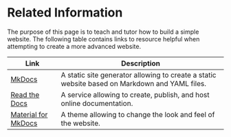 # Related Information

The purpose of this page is to teach and tutor how to build a simple website.
The following table contains links to resource helpful when attempting to create a more advanced website.

|Link|Description|
|-|-|
|[MkDocs](https://www.mkdocs.org/)|A static site generator allowing to create a static website based on Markdown and YAML files.|
|[Read the Docs](https://readthedocs.org/)|A service allowing to create, publish, and host online documentation.|
|[Material for MkDocs](https://squidfunk.github.io/mkdocs-material/)|A theme allowing to change the look and feel of the website.|
